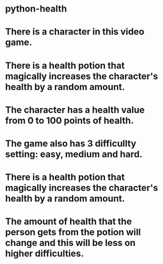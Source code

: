 # python-health
# There is a character in this video game. 
# There is a health potion that magically increases the character's health by a random amount.
# The character has a health value from 0 to 100 points of health.
# The game also has 3 difficullty setting: easy, medium and hard.   
# There is a health potion that magically increases the character's health by a random amount.
# The amount of health that the person gets from the potion will change and this will be less on higher difficulties.

